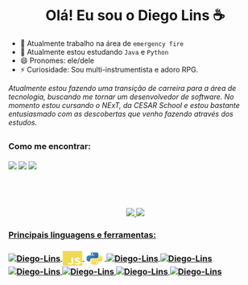 <h1 align="center"> Olá! Eu sou o Diego Lins ☕ </h1> 

- 🔭 Atualmente trabalho na área de `emergency fire`
- 🌱 Atualmente estou estudando `Java` e `Python`
- 😄 Pronomes: ele/dele
- ⚡ Curiosidade: Sou multi-instrumentista e adoro RPG.

<i>Atualmente estou fazendo uma transição de carreira para a área de tecnologia, buscando me tornar um desenvolvedor de software. No momento estou cursando o NExT, da CESAR School e estou bastante entusiasmado com as descobertas que venho fazendo através dos estudos. </i>

##
<h3 align="lefth">
  Como me encontrar: <br> <br/>
  
  
<div> 
  <a href = "mailto:diegotec.lins@gmail.com"><img src="https://img.shields.io/badge/Gmail-D14836?style=for-the-badge&logo=gmail&logoColor=white" target="_blank"></a>
  <a href="https://www.linkedin.com/in/diegolins13/" target="_blank"><img src="https://img.shields.io/badge/LinkedIn-0077B5?style=for-the-badge&logo=linkedin&logoColor=white" target="_blank"></a>
  <a href="https://discordapp.com/users/diegolins#8653" target="_blank"><img src="https://img.shields.io/badge/Discord-7289DA?style=for-the-badge&logo=discord&logoColor=white" target="_blank"></a>

<br> <br/>
<div align="center">
  <a href="https://github.com/diegolins13">
  <img height="180em" src="https://github-readme-stats.vercel.app/api?username=diegolins13&show_icons=true&theme=gruvbox&include_all_commits=true&count_private=true"/>
  <img height="180em" src="https://github-readme-stats.vercel.app/api/top-langs/?username=diegolins13&layout=compact&langs_count=7&theme=gruvbox"/>
</div>
  
  #### Principais linguagens e ferramentas:
  
  <img align="center" alt="Diego-Lins" height="30" width="40" src="https://cdn.jsdelivr.net/gh/devicons/devicon/icons/java/java-original.svg">
  <img align="center" alt="Diego-Lins" height="30" width="40" src="https://raw.githubusercontent.com/devicons/devicon/master/icons/javascript/javascript-plain.svg">
  <img align="center" alt="Diego-Lins" height="30" width="40" src="https://raw.githubusercontent.com/devicons/devicon/master/icons/python/python-original.svg">
  <img align="center" alt="Diego-Lins" height="30" width="40" src="https://cdn.jsdelivr.net/gh/devicons/devicon/icons/vscode/vscode-original.svg">
  <img align="center" alt="Diego-Lins" height="30" width="40" src="https://cdn.jsdelivr.net/gh/devicons/devicon/icons/linux/linux-original.svg">
  <img align="center" alt="Diego-Lins" height="30" width="40" src="https://img.shields.io/badge/Git-f05032?style=for-the-badge&logo=git&logoColor=white">
  <img align="center" alt="Diego-Lins" height="30" width="40" src="https://img.shields.io/badge/GitHub-181717?style=for-the-badge&logo=github&logoColor=white">
  <img align="center" alt="Diego-Lins" height="30" width="40" src="https://img.shields.io/badge/Markdown-000000?style=for-the-badge&logo=markdown&logoColor=white">
  <img align="center" alt="Diego-Lins" height="30" width="40" src="https://img.shields.io/badge/Microsoft%20Office-D83B01?style=for-the-badge&logo=microsoft-office&logoColor=white">

<div style="display: inline_block"><br>
